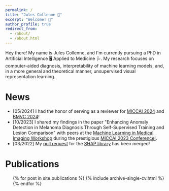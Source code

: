 ```yaml
---
permalink: /
title: "Jules Collenne 🙌"
excerpt: "Welcome! 👋"
author_profile: true
redirect_from: 
  - /about/
  - /about.html
---
```


Hey there! My name is Jules Collenne, and I'm currently pursuing a PhD in Artificial Intelligence 🖥️ Applied to Medicine 🩺. My research focuses on computer-aided diagnosis, interpretability of machine learning models, and, in a more general and theoretical manner, unsupervised visual representation learning.

News
======
<ul>
  <li>[05/2024] I had the honor of serving as a reviewer for <a href="https://conferences.miccai.org/2024/en/">MICCAI 2024</a> and <a href="https://bmvc2024.org/">BMVC 2024</a>!</li>
  <li>[10/2023] I shared my findings in the paper "Enhancing Anomaly Detection in Melanoma Diagnosis Through Self-Supervised Training and Lesion Comparison" with peers at the <a href="https://sites.google.com/view/mlmi2023"> Machine Learning in Medical Imaging Workshop</a> during the prestigious <a href="https://conferences.miccai.org/2023/en/">MICCAI 2023 Conference!</a>.</li>
  <li>[03/2022] My <a href="https://github.com/shap/shap/pull/2310">pull request</a> for the <a href="https://github.com/slundberg/shap">SHAP library</a> has been merged!</li>
</ul>


Publications
======
  <ul>{% for post in site.publications %}
    {% include archive-single-cv.html %}
  {% endfor %}</ul>
